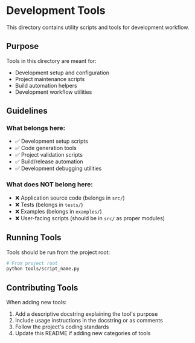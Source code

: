 # Development Tools

This directory contains utility scripts and tools for development workflow.

## Purpose

Tools in this directory are meant for:
- Development setup and configuration
- Project maintenance scripts  
- Build automation helpers
- Development workflow utilities

## Guidelines

### What belongs here:
- ✅ Development setup scripts
- ✅ Code generation tools
- ✅ Project validation scripts
- ✅ Build/release automation
- ✅ Development debugging utilities

### What does NOT belong here:
- ❌ Application source code (belongs in `src/`)
- ❌ Tests (belongs in `tests/`)
- ❌ Examples (belongs in `examples/`)
- ❌ User-facing scripts (should be in `src/` as proper modules)

## Running Tools

Tools should be run from the project root:

```bash
# From project root
python tools/script_name.py
```

## Contributing Tools

When adding new tools:
1. Add a descriptive docstring explaining the tool's purpose
2. Include usage instructions in the docstring or as comments
3. Follow the project's coding standards
4. Update this README if adding new categories of tools 